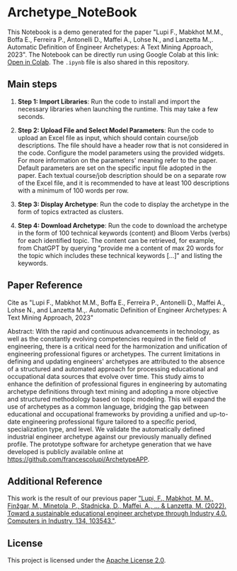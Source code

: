 # Archetype_NoteBook

This Notebook is a demo generated for the paper "Lupi F., Mabkhot M.M., Boffa E., Ferreira P., Antonelli D., Maffei A., Lohse N., and Lanzetta M.,. Automatic Definition of Engineer Archetypes: A Text Mining Approach, 2023". The Notebook can be directly run using Google Colab at this link: [Open in Colab](https://colab.research.google.com/drive/1M9xje31CaP8-6-Ayzv1LjXY9wVt5xOuU?usp=drive_link). The `.ipynb` file is also shared in this repository. 

## Main steps

1. **Step 1: Import Libraries**: Run the code to install and import the necessary libraries when launching the runtime. This may take a few seconds.

2. **Step 2: Upload File and Select Model Parameters**: Run the code to upload an Excel file as input, which should contain course/job descriptions. The file should have a header row that is not considered in the code. Configure the model parameters using the provided widgets. For more information on the parameters' meaning refer to the paper. Default parameters are set on the specific input file adopted in the paper. Each textual course/job description should be on a separate row of the Excel file, and it is recommended to have at least 100 descriptions with a minimum of 100 words per row.

3. **Step 3: Display Archetype**: Run the code to display the archetype in the form of topics extracted as clusters.

4. **Step 4: Download Archetype**: Run the code to download the archetype in the form of 100 technical keywords (content) and Bloom Verbs (verbs) for each identified topic. The content can be retrieved, for example, from ChatGPT by querying "provide me a content of max 20 words for the topic which includes these technical keywords [...]" and listing the keywords.

## Paper Reference

Cite as "Lupi F., Mabkhot M.M., Boffa E., Ferreira P., Antonelli D., Maffei A., Lohse N., and Lanzetta M.,. Automatic Definition of Engineer Archetypes: A Text Mining Approach, 2023" 

Abstract: With the rapid and continuous advancements in technology, as well as the constantly evolving competencies 
required in the field of engineering, there is a critical need for the harmonization and unification of engineering professional 
figures or archetypes. The current limitations in defining and updating engineers' archetypes are attributed to the absence of a 
structured and automated approach for processing educational and occupational data sources that evolve over time. This study 
aims to enhance the definition of professional figures in engineering by automating archetype definitions through text mining
and adopting a more objective and structured methodology based on topic modeling. This will expand the use of archetypes 
as a common language, bridging the gap between educational and occupational frameworks by providing a unified and up-to-date engineering professional figure tailored to a specific period, specialization type, and level. We validate the automatically 
defined industrial engineer archetype against our previously manually defined profile. The prototype software for archetype 
generation that we have developed is publicly available online at https://github.com/francescolupi/ArchetypeAPP.

## Additional Reference

This work is the result of our previous paper ["Lupi, F., Mabkhot, M. M., Finžgar, M., Minetola, P., Stadnicka, D., Maffei, A., ... & Lanzetta, M. (2022). Toward a sustainable educational engineer archetype through Industry 4.0. Computers in Industry, 134, 103543."](https://www.sciencedirect.com/science/article/pii/S0166361521001500). 


## License

This project is licensed under the [Apache License 2.0](LICENSE).
